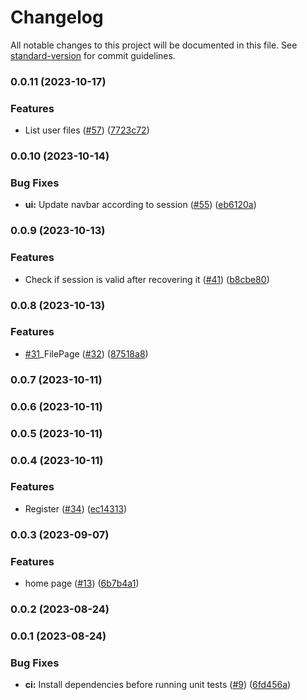 # Changelog

All notable changes to this project will be documented in this file. See [standard-version](https://github.com/conventional-changelog/standard-version) for commit guidelines.

### 0.0.11 (2023-10-17)


### Features

* List user files ([#57](https://github.com/hawks-atlanta/frontend-react/issues/57)) ([7723c72](https://github.com/hawks-atlanta/frontend-react/commit/7723c727df54e62222bbe35648a64d81f3451a8d))

### 0.0.10 (2023-10-14)


### Bug Fixes

* **ui:** Update navbar according to session ([#55](https://github.com/hawks-atlanta/frontend-react/issues/55)) ([eb6120a](https://github.com/hawks-atlanta/frontend-react/commit/eb6120a5c5ad9725135f8bfda6b84617bc1eb6db))

### 0.0.9 (2023-10-13)


### Features

* Check if session is valid after recovering it ([#41](https://github.com/hawks-atlanta/frontend-react/issues/41)) ([b8cbe80](https://github.com/hawks-atlanta/frontend-react/commit/b8cbe804a596ccd87234573201947b68c87ecb4a))

### 0.0.8 (2023-10-13)


### Features

* [#31](https://github.com/hawks-atlanta/frontend-react/issues/31)_FilePage ([#32](https://github.com/hawks-atlanta/frontend-react/issues/32)) ([87518a8](https://github.com/hawks-atlanta/frontend-react/commit/87518a8c860463322501d658b074387fee1eff74))

### 0.0.7 (2023-10-11)

### 0.0.6 (2023-10-11)

### 0.0.5 (2023-10-11)

### 0.0.4 (2023-10-11)


### Features

* Register ([#34](https://github.com/hawks-atlanta/frontend-react/issues/34)) ([ec14313](https://github.com/hawks-atlanta/frontend-react/commit/ec1431351cb06b94d4946c000bee58d835ae71f3))

### 0.0.3 (2023-09-07)


### Features

* home page ([#13](https://github.com/hawks-atlanta/frontend-react/issues/13)) ([6b7b4a1](https://github.com/hawks-atlanta/frontend-react/commit/6b7b4a10fb31cba5bc0f5e30404904cc9cd48200))

### 0.0.2 (2023-08-24)

### 0.0.1 (2023-08-24)


### Bug Fixes

* **ci:** Install dependencies before running unit tests ([#9](https://github.com/hawks-atlanta/frontend-react/issues/9)) ([6fd456a](https://github.com/hawks-atlanta/frontend-react/commit/6fd456a8fd49f774211877ab3ec82400d1eaf9b7))
